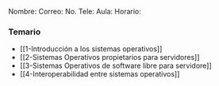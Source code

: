 Nombre:
Correo:
No. Tele:
Aula:
Horario:

### Temario
- [[1-Introducción a los sistemas operativos]]
- [[2-Sistemas Operativos propietarios para servidores]]
- [[3-Sistemas Operativos de software libre para servidore]]
- [[4-Interoperabilidad entre sistemas operativos]]
